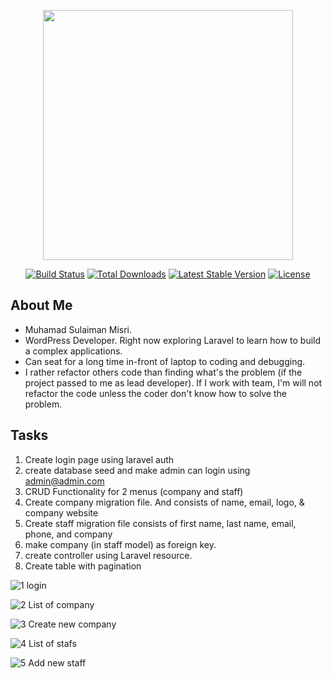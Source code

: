<p align="center"><a href="https://laravel.com" target="_blank"><img src="https://raw.githubusercontent.com/laravel/art/master/logo-lockup/5%20SVG/2%20CMYK/1%20Full%20Color/laravel-logolockup-cmyk-red.svg" width="400"></a></p>

<p align="center">
<a href="https://travis-ci.org/laravel/framework"><img src="https://travis-ci.org/laravel/framework.svg" alt="Build Status"></a>
<a href="https://packagist.org/packages/laravel/framework"><img src="https://img.shields.io/packagist/dt/laravel/framework" alt="Total Downloads"></a>
<a href="https://packagist.org/packages/laravel/framework"><img src="https://img.shields.io/packagist/v/laravel/framework" alt="Latest Stable Version"></a>
<a href="https://packagist.org/packages/laravel/framework"><img src="https://img.shields.io/packagist/l/laravel/framework" alt="License"></a>
</p>

## About Me

-   Muhamad Sulaiman Misri.
-   WordPress Developer. Right now exploring Laravel to learn how to build a complex applications.
-   Can seat for a long time in-front of laptop to coding and debugging.
-   I rather refactor others code than finding what's the problem (if the project passed to me as lead developer). If I work with team, I'm will not refactor the code unless the coder don't know how to solve the problem.

## Tasks

1. Create login page using laravel auth
2. create database seed and make admin can login using admin@admin.com
3. CRUD Functionality for 2 menus (company and staff)
4. Create company migration file. And consists of name, email, logo, & company website
5. Create staff migration file consists of first name, last name, email, phone, and company
6. make company (in staff model) as foreign key.
7. create controller using Laravel resource.
8. Create table with pagination

![1  login](https://user-images.githubusercontent.com/47172118/128790379-259b5637-ffab-4c52-9fc4-a425ee5cf550.PNG)

![2  List of company](https://user-images.githubusercontent.com/47172118/128790405-dcec55d7-6134-466d-982f-2ad92f491968.PNG)

![3  Create new company](https://user-images.githubusercontent.com/47172118/128790410-340293c0-78cd-40c0-a2c6-9f547dd66e22.PNG)

![4  List of stafs](https://user-images.githubusercontent.com/47172118/128790412-b0bcc1a0-5a31-47f1-ad94-d0344e775cdc.PNG)

![5  Add new staff](https://user-images.githubusercontent.com/47172118/128790413-e13fb64c-3c8f-45a9-ba86-20a58afb2527.PNG)
